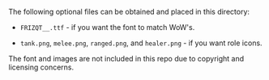 The following optional files can be obtained and placed in this directory:

 * `FRIZQT__.ttf` - if you want the font to match WoW's.

 * `tank.png`, `melee.png`, `ranged.png`, and `healer.png` - if you want role icons.

The font and images are not included in this repo due to copyright and licensing concerns.
